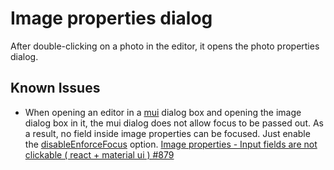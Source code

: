 # Image properties dialog

After double-clicking on a photo in the editor, it opens the photo properties dialog.

## Known Issues

- When opening an editor in a [mui](https://mui.com/material-ui/api/modal) dialog box and opening the image dialog box in it,
  the mui dialog does not allow focus to be passed out. As a result, no field inside image properties can be focused.
  Just enable the [disableEnforceFocus](https://mui.com/material-ui/api/modal/#props) option.
  [Image properties - Input fields are not clickable ( react + material ui ) #879](https://github.com/xdan/jodit/issues/879)
